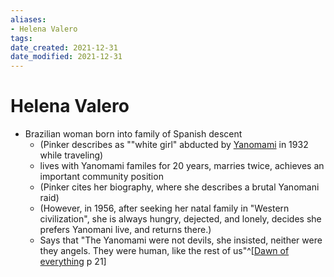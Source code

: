 ```yaml
---
aliases: 
- Helena Valero
tags: 
date_created: 2021-12-31
date_modified: 2021-12-31
---
```


# Helena Valero

- Brazilian woman born into family of Spanish descent
	- (Pinker describes as ""white girl" abducted by [Yanomami](yanomami.md) in 1932 while traveling)
	- lives with Yanomami familes for 20 years, marries twice, achieves an important community position
	- (Pinker cites her biography, where she describes a brutal Yanomani raid)
	- (However, in 1956, after seeking her natal family in "Western civilization", she is always hungry, dejected, and lonely, decides she prefers Yanomani live, and returns there.)
	- Says that "The Yanomami were not devils, she insisted, neither were they angels. They were human, like the rest of us"^[[Dawn of everything](dawn_of_everything_graeber_wengrow.md) p 21]
